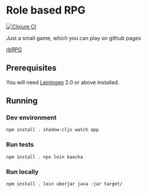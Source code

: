 # Role based RPG

[![Clojure CI](https://github.com/schore/rbrpg/actions/workflows/clojure.yml/badge.svg)](https://github.com/schore/rbrpg/actions/workflows/clojure.yml)

Just a small game, which you can play on github pages

[rbRPG](https://schore.github.io/rbrpg-static-site/)

## Prerequisites

You will need [Leiningen][1] 2.0 or above installed.

[1]: https://github.com/technomancy/leiningen

## Running
### Dev environment

`
npm install .
shadow-cljs watch app
`

### Run tests

`
npm install .
npx lein kaocha
`

### Run locally

`
npm install .
lein uberjar
java -jar target/
`
